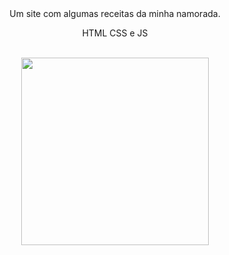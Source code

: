 
<div align="center">
Um site com algumas receitas da minha namorada.
  <p>HTML CSS e JS<p/>
 </div>
 <br/>
 
 <div align="center">
  <img src="https://github.com/Gustav0Luiz/Recipes/assets/116320919/6be66ffa-e6b8-47c3-b5df-2b93ba6c6646" width="300px" />
 </div>
  



